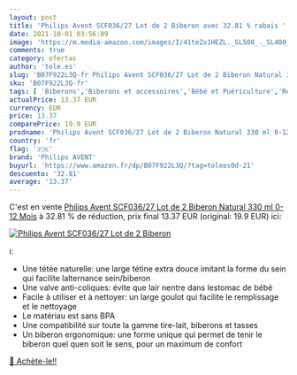 ```yaml
---
layout: post
title: 'Philips Avent SCF036/27 Lot de 2 Biberon avec 32.81 % rabais '
date: 2021-10-01 03:56:09
image: 'https://m.media-amazon.com/images/I/41teZx1HEZL._SL500_._SL400_.jpg'
comments: true
category: ofertas
author: 'tole.es'
slug: 'B07F922L3Q-fr Philips Avent SCF036/27 Lot de 2 Biberon Natural 330 ml...'
sku: 'B07F922L3Q-fr'
tags: [ 'Biberons','Biberons et accessoires','Bébé et Puériculture','Repas de bébé','philips avent', ]
actualPrice: 13.37 EUR
currency: EUR
price: 13.37
comparePrice: 19.9 EUR
prodname: 'Philips Avent SCF036/27 Lot de 2 Biberon Natural 330 ml 0-12 Mois'
country: 'fr'
flag: '🇫🇷'
brand: 'Philips AVENT'
buyurl: 'https://www.amazon.fr/dp/B07F922L3Q/?tag=tolees0d-21'
descuento: '32.81'
average: '13.37'
---
```


C'est en vente [Philips Avent SCF036/27 Lot de 2 Biberon Natural 330 ml 0-12 Mois](https://www.amazon.fr/dp/B07F922L3Q/?tag=tolees0d-21)  à  32.81 % de réduction, prix final  13.37 EUR (original: 19.9 EUR) ici:

[![Philips Avent SCF036/27 Lot de 2 Biberon](https://m.media-amazon.com/images/I/41teZx1HEZL._SL500_._SL400_.jpg)](https://www.amazon.fr/dp/B07F922L3Q/?tag=tolees0d-21)

ℹ️:

- Une tétée naturelle: une large tétine extra douce imitant la forme du sein qui facilite lalternance sein/biberon
- Une valve anti-coliques: évite que lair nentre dans lestomac de bébé
- Facile à utiliser et à nettoyer: un large goulot qui facilite le remplissage et le nettoyage
- Le matériau est sans BPA
- Une compatibilité sur toute la gamme tire-lait, biberons et tasses
- Un biberon ergonomique: une forme unique qui permet de tenir le biberon quel quen soit le sens, pour un maximum de confort

[🛒 Achète-le!!](https://www.amazon.fr/dp/B07F922L3Q/?tag=tolees0d-21)

